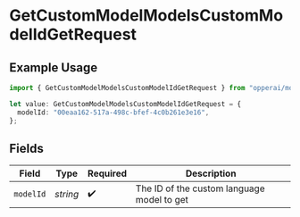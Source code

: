 # GetCustomModelModelsCustomModelIdGetRequest

## Example Usage

```typescript
import { GetCustomModelModelsCustomModelIdGetRequest } from "opperai/models/operations";

let value: GetCustomModelModelsCustomModelIdGetRequest = {
  modelId: "00eaa162-517a-498c-bfef-4c0b261e3e16",
};
```

## Fields

| Field                                      | Type                                       | Required                                   | Description                                |
| ------------------------------------------ | ------------------------------------------ | ------------------------------------------ | ------------------------------------------ |
| `modelId`                                  | *string*                                   | :heavy_check_mark:                         | The ID of the custom language model to get |